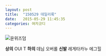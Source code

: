 ```yaml
---
layout: post
title:  "150529 데일리룩"
date:   2015-05-29 11:45:35
categories: 여자코디
---
```


![윤위즈덤](https://lh5.googleusercontent.com/-efzVtEK3qbk/VWhn90X8tkI/AAAAAAAAAC8/J7TocZx7xHc/w351-h527-no/0529.jpg)

**상의** OUI T 
**하의** 데님 오버롤
**신발**  레게타카누 에그힐